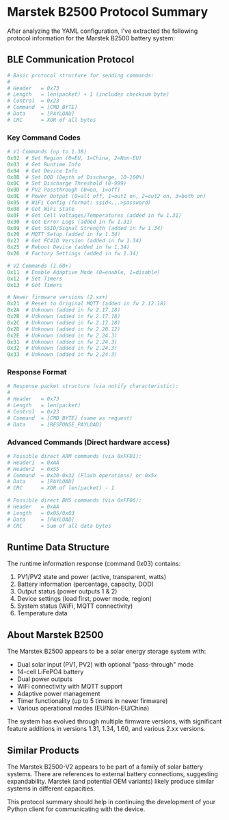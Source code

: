# Marstek B2500 Protocol Summary

After analyzing the YAML configuration, I've extracted the following protocol information for the Marstek B2500 battery system:

## BLE Communication Protocol

```python
# Basic protocol structure for sending commands:
#
# Header   = 0x73
# Length   = len(packet) + 1 (includes checksum byte)
# Control  = 0x23
# Command  = [CMD_BYTE]
# Data     = [PAYLOAD]
# CRC      = XOR of all bytes
```

### Key Command Codes

```python
# V1 Commands (up to 1.38)
0x02  # Set Region (0=EU, 1=China, 2=Non-EU)
0x03  # Get Runtime Info
0x04  # Get Device Info
0x0B  # Set DOD (Depth of Discharge, 10-100%)
0x0C  # Set Discharge Threshold (0-999)
0x0D  # PV2 Passthrough (0=on, 1=off)
0x0E  # Power Output (0=all off, 1=out1 on, 2=out2 on, 3=both on)
0x05  # WiFi Config (format: ssid<.,.>password)
0x08  # Get WiFi State
0x0F  # Get Cell Voltages/Temperatures (added in fw 1.31)
0x30  # Get Error Logs (added in fw 1.31)
0x09  # Get SSID/Signal Strength (added in fw 1.34)
0x20  # MQTT Setup (added in fw 1.34)
0x23  # Get FC41D Version (added in fw 1.34)
0x25  # Reboot Device (added in fw 1.34)
0x26  # Factory Settings (added in fw 1.34)

# V2 Commands (1.60+)
0x11  # Enable Adaptive Mode (0=enable, 1=disable)
0x12  # Set Timers
0x13  # Get Timers

# Newer firmware versions (2.xx+)
0x21  # Reset to Original MQTT (added in fw 2.12.18)
0x2A  # Unknown (added in fw 2.17.18)
0x2B  # Unknown (added in fw 2.17.18)
0x2C  # Unknown (added in fw 2.17.18)
0x2D  # Unknown (added in fw 2.20.12)
0x2E  # Unknown (added in fw 2.24.3)
0x31  # Unknown (added in fw 2.24.3)
0x32  # Unknown (added in fw 2.24.3)
0x33  # Unknown (added in fw 2.24.3)
```

### Response Format

```python
# Response packet structure (via notify characteristic):
#
# Header   = 0x73
# Length   = len(packet)
# Control  = 0x23
# Command  = [CMD_BYTE] (same as request)
# Data     = [RESPONSE_PAYLOAD]
```

### Advanced Commands (Direct hardware access)

```python
# Possible direct ARM commands (via 0xFF01):
# Header1  = 0xAA
# Header2  = 0x55
# Command  = 0x30-0x32 (Flash operations) or 0x5x
# Data     = [PAYLOAD]
# CRC      = XOR of len(packet) - 1

# Possible direct BMS commands (via 0xFF06):
# Header   = 0xAA
# Length   = 0x05/0x03
# Data     = [PAYLOAD]
# CRC      = Sum of all data bytes
```

## Runtime Data Structure

The runtime information response (command 0x03) contains:

1. PV1/PV2 state and power (active, transparent, watts)
2. Battery information (percentage, capacity, DOD)
3. Output status (power outputs 1 & 2)
4. Device settings (load first, power mode, region)
5. System status (WiFi, MQTT connectivity)
6. Temperature data

## About Marstek B2500

The Marstek B2500 appears to be a solar energy storage system with:

- Dual solar input (PV1, PV2) with optional "pass-through" mode
- 14-cell LiFePO4 battery
- Dual power outputs
- WiFi connectivity with MQTT support
- Adaptive power management
- Timer functionality (up to 5 timers in newer firmware)
- Various operational modes (EU/Non-EU/China)

The system has evolved through multiple firmware versions, with significant feature additions in versions 1.31, 1.34, 1.60, and various 2.xx versions.

## Similar Products

The Marstek B2500-V2 appears to be part of a family of solar battery systems. There are references to external battery connections, suggesting expandability. Marstek (and potential OEM variants) likely produce similar systems in different capacities.

This protocol summary should help in continuing the development of your Python client for communicating with the device.